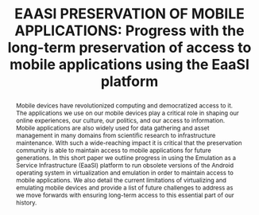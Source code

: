 ---
abstract: Mobile devices have revolutionized computing and democratized access to
  it. The applications we use on our mobile devices play a critical role in shaping
  our online experiences, our culture, our politics, and our access to information.
  Mobile applications are also widely used for data gathering and asset management
  in many domains from scientific research to infrastructure maintenance. With such
  a wide-reaching impact it is critical that the preservation community is able to
  maintain access to mobile applications for future generations. In this short paper
  we outline progress in using the Emulation as a Service Infrastructure (EaaSI) platform
  to run obsolete versions of the Android operating system in virtualization and emulation
  in order to maintain access to mobile applications. We also detail the current limitations
  of virtualizing and emulating mobile devices and provide a list of future challenges
  to address as we move forwards with ensuring long-term access to this essential
  part of our history.
creators:
- Cochrane, Euan
- Oberhauser, Jurek
- Gieschke, Rafael
date: null
document_url: https://www.ideals.illinois.edu/items/128313/bitstreams/428991/data.pdf
grand_parent: iPRES
institutions: []
keywords:
- emulation
- mobile
- apps
- applications
landing_page_url: https://hdl.handle.net/2142/121110
language: eng
layout: publication
license: CC-BY 4.0 International
notes_url: null
parent: iPRES 2023
presentation_url: null
size: null
source_name: iPRES
title: 'EAASI PRESERVATION OF MOBILE APPLICATIONS: Progress with the long-term preservation
  of access to mobile applications using the EaaSI platform'
type: unknown
year: 2023
---